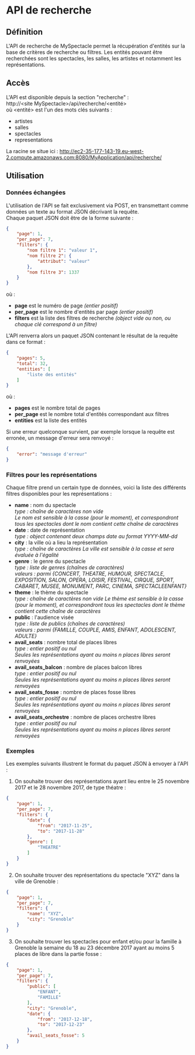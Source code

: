 # API de recherche

## Définition

L'API de recherche de MySpectacle permet la récupération d'entités sur la base de critères de recherche ou filtres.
Les entités pouvant être recherchées sont les spectacles, les salles, les artistes et notamment les représentations.

## Accès

L'API est disponible depuis la section "recherche" :  
http://&lt;site MySpectacle&gt;/api/recherche/&lt;entité&gt;  
où &lt;entité&gt; est l'un des mots clés suivants :
* artistes
* salles
* spectacles
* representations

La racine se situe ici : http://ec2-35-177-143-19.eu-west-2.compute.amazonaws.com:8080/MyApplication/api/recherche/

## Utilisation

### Données échangées

L'utilisation de l'API se fait exclusivement via POST, en transmettant comme données un texte au format JSON décrivant la requête.  
Chaque paquet JSON doit être de la forme suivante :

```json
{
	"page": 1,
	"per_page": 7,
	"filters": {
		"nom filtre 1": "valeur 1",
		"nom filtre 2": {
			"attribut": "valeur"
		},
		"nom filtre 3": 1337
	}
}
```

où :
* **page** est le numéro de page *(entier positif)*
* **per_page** est le nombre d'entités par page *(entier positif)*
* **filters** est la liste des filtres de recherche *(object vide ou non, ou chaque clé correspond à un filtre)*

L'API renverra alors un paquet JSON contenant le résultat de la requête dans ce format :

```json
{
	"pages": 5,
	"total": 32,
	"entities": [
		"liste des entités"
	]
}
```

où :
* **pages** est le nombre total de pages
* **per_page** est le nombre total d'entités correspondant aux filtres
* **entities** est la liste des entités

Si une erreur quelconque survient, par exemple lorsque la requête est erronée, un message d'erreur sera renvoyé :

```json
{
	"error": "message d'erreur"
}
```

### Filtres pour les représentations

Chaque filtre prend un certain type de données, voici la liste des différents filtres disponibles pour les représentations :

* **name** : nom du spectacle  
  *type : chaîne de caractères non vide*  
  *Le nom est sensible à la casse (pour le moment), et correspondront tous les spectacles dont le nom contient cette chaîne de caractères*
* **date** : date de représentation  
  *type : object contenant deux champs date au format YYYY-MM-dd*
* **city** : la ville où a lieu la représentation  
  *type : chaîne de caractères*
  *La ville est sensible à la casse et sera évaluée à l'égalité*
* **genre** : le genre du spectacle  
  *type : liste de genres (chaînes de caractères)*  
  *valeurs : parmi {CONCERT, THEATRE, HUMOUR, SPECTACLE, EXPOSITION, SALON, OPERA, LOISIR, FESTIVAL, CIRQUE, SPORT, CABARET, MUSEE, MONUMENT, PARC, CINEMA, SPECTACLEENFANT}*
* **theme** : le thème du spectacle  
  *type : chaîne de caractères non vide*
  *Le thème est sensible à la casse (pour le moment), et correspondront tous les spectacles dont le thème contient cette chaîne de caractères*
* **public** : l'audience visée  
  *type : liste de publics (chaînes de caractères)*  
  *valeurs : parmi {FAMILLE, COUPLE, AMIS, ENFANT, ADOLESCENT, ADULTE}*
* **avail_seats** : nombre total de places libres  
  *type : entier positif ou nul*  
  *Seules les représentations ayant au moins n places libres seront renvoyées*
* **avail_seats_balcon** : nombre de places balcon libres  
  *type : entier positif ou nul*  
  *Seules les représentations ayant au moins n places libres seront renvoyées*
* **avail_seats_fosse** : nombre de places fosse libres  
  *type : entier positif ou nul*  
  *Seules les représentations ayant au moins n places libres seront renvoyées*
* **avail_seats_orchestre** : nombre de places orchestre libres  
  *type : entier positif ou nul*  
  *Seules les représentations ayant au moins n places libres seront renvoyées*

### Exemples

Les exemples suivants illustrent le format du paquet JSON à envoyer à l'API :

1. On souhaite trouver des représentations ayant lieu entre le 25 novembre 2017 et le 28 novembre 2017, de type théatre :
```json
{
	"page": 1,
	"per_page": 7,
	"filters": {
		"date": {
			"from": "2017-11-25",
			"to": "2017-11-28"
		},
		"genre": [
			"THEATRE"
		]
	}
}
```

2. On souhaite trouver des représentations du spectacle "XYZ" dans la ville de Grenoble :
```json
{
	"page": 1,
	"per_page": 7,
	"filters": {
		"name": "XYZ",
		"city": "Grenoble"
	}
}
```

3. On souhaite trouver les spectacles pour enfant et/ou pour la famille à Grenoble la semaine du 18 au 23 décembre 2017 ayant au moins 5 places de libre dans la partie fosse :
```json
{
	"page": 1,
	"per_page": 7,
	"filters": {
		"public": [
			"ENFANT",
			"FAMILLE"
		],
		"city": "Grenoble",
		"date": {
			"from": "2017-12-18",
			"to": "2017-12-23"
		},
		"avail_seats_fosse": 5
	}
}
```
